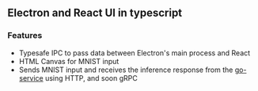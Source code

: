 ## Electron and React UI in typescript
### Features
- Typesafe IPC to pass data between Electron's main process and React
- HTML Canvas for MNIST input
- Sends MNIST input and receives the inference response from the [go-service](/go-service/) using HTTP, and soon gRPC
